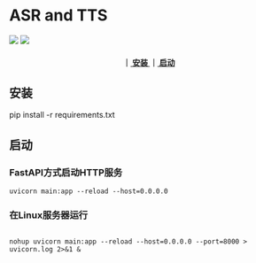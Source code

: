 # ASR and TTS
<p align="left">
    <a href=""><img src="https://img.shields.io/badge/Python->=3.7,<=3.10-aff.svg"></a>
    <a href=""><img src="https://img.shields.io/badge/Pytorch-%3E%3D1.11-blue"></a>
</p>


<div align="center">  
<h4>
｜<a href="#安装"> 安装 </a>
｜<a href="#启动"> 启动 </a>
</h4>
</div>


## 安装

 pip install -r requirements.txt


## 启动

### FastAPI方式启动HTTP服务

```shell
uvicorn main:app --reload --host=0.0.0.0
```


### 在Linux服务器运行

```shell

nohup uvicorn main:app --reload --host=0.0.0.0 --port=8000 > uvicorn.log 2>&1 &

```




